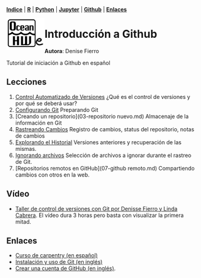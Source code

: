 <p align="left">
<strong><a href="../Indice.md">Indice</a></strong>
|
<strong><a href="../Intro a R/R.md">R</a></strong>
|
<strong><a href="../Intro a Python/Python.md">Python</a></strong>
|
<strong><a href="../Intro a Jupyter/Jupyter.md">Jupyter</a></strong>
|
<strong><a href="../Intro a github/Github.md">Github</a></strong>
|
<strong><a href="../enlaces.md">Enlaces</a></strong>
</p>

<img     style="float: left;" src="OHWe.png" width="100"> 

# Introducción a Github
**Autora**: Denise Fierro

Tutorial de iniciación a Github en español


## Lecciones
1. [Control Automatizado de Versiones](01-basico.md) ¿Qué es el control de versiones y por qué se deberá usar? 
2. [Configurando Git](02-configuración.md)  Preparando Git
3. [Creando un repositorio](03-repositorio nuevo.md) Almacenaje de la información en Git 
4. [Rastreando Cambios](04-cambios.md)  Registro de cambios, status del repositorio, notas de cambios 
5. [Explorando el Historial](05-historial.md) Versiones anteriores y recuperación de las mismas. 
6. [Ignorando archivos](06-ignorar.md)  Selección de  archivos a ignorar durante el rastreo de Git. 
7. [Repositorios remotos en GitHub](07-github remoto.md)  Compartiendo cambios con otros en la web. 


## Vídeo
- [Taller de control de versiones con Git por Denisse Fierro y Linda Cabrera](https://youtu.be/zhDGiDqLQxo). El vídeo dura 3 horas pero basta con visualizar la primera mitad.

## Enlaces 
- [Curso de carpentry (en español)](https://swcarpentry.github.io/git-novice-es/)
- [Instalación y uso de Git (en inglés)](https://oceanhackweek.github.io/resources/prep/git.md) 
- [Crear una cuenta de GitHub (en inglés)](https://oceanhackweek.github.io/resources/prep/github.md).







